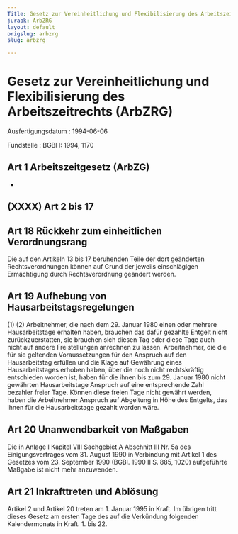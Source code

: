 ```yaml
---
Title: Gesetz zur Vereinheitlichung und Flexibilisierung des Arbeitszeitrechts
jurabk: ArbZRG
layout: default
origslug: arbzrg
slug: arbzrg

---
```


# Gesetz zur Vereinheitlichung und Flexibilisierung des Arbeitszeitrechts (ArbZRG)

Ausfertigungsdatum
:   1994-06-06

Fundstelle
:   BGBl I: 1994, 1170



## Art 1 Arbeitszeitgesetz (ArbZG)

-


## (XXXX) Art 2 bis 17



## Art 18 Rückkehr zum einheitlichen Verordnungsrang

Die auf den Artikeln 13 bis 17 beruhenden Teile der dort geänderten
Rechtsverordnungen können auf Grund der jeweils einschlägigen
Ermächtigung durch Rechtsverordnung geändert werden.


## Art 19 Aufhebung von Hausarbeitstagsregelungen

(1)
(2) Arbeitnehmer, die nach dem 29. Januar 1980 einen oder mehrere
Hausarbeitstage erhalten haben, brauchen das dafür gezahlte Entgelt
nicht zurückzuerstatten, sie brauchen sich diesen Tag oder diese Tage
auch nicht auf andere Freistellungen anrechnen zu lassen.
Arbeitnehmer, die die für sie geltenden Voraussetzungen für den
Anspruch auf den Hausarbeitstag erfüllen und die Klage auf Gewährung
eines Hausarbeitstages erhoben haben, über die noch nicht
rechtskräftig entschieden worden ist, haben für die ihnen bis zum 29.
Januar 1980 nicht gewährten Hausarbeitstage Anspruch auf eine
entsprechende Zahl bezahler freier Tage. Können diese freien Tage
nicht gewährt werden, haben die Arbeitnehmer Anspruch auf Abgeltung in
Höhe des Entgelts, das ihnen für die Hausarbeitstage gezahlt worden
wäre.


## Art 20 Unanwendbarkeit von Maßgaben

Die in Anlage I Kapitel VIII Sachgebiet A Abschnitt III Nr. 5a des
Einigungsvertrages vom 31. August 1990 in Verbindung mit Artikel 1 des
Gesetzes vom 23. September 1990 (BGBl. 1990 II S. 885, 1020)
aufgeführte Maßgabe ist nicht mehr anzuwenden.


## Art 21 Inkrafttreten und Ablösung

Artikel 2 und Artikel 20 treten am 1. Januar 1995 in Kraft. Im übrigen
tritt dieses Gesetz am ersten Tage des auf die Verkündung folgenden
Kalendermonats in Kraft.
1\. bis 22.

